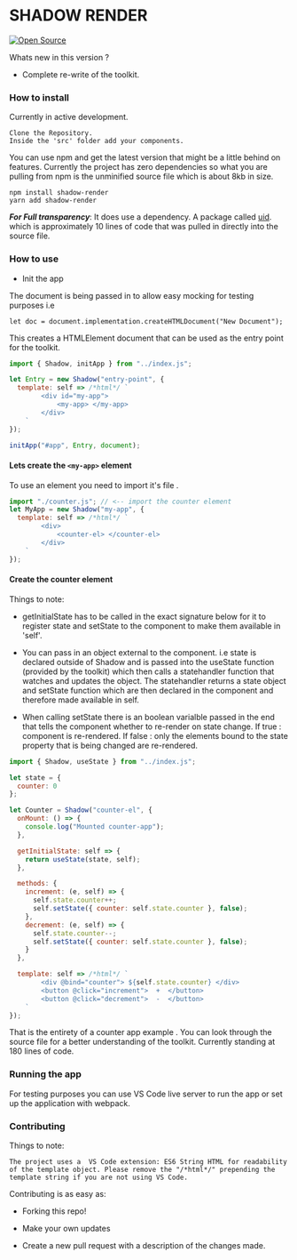 # SHADOW RENDER

[![Open Source](https://badges.frapsoft.com/os/v1/open-source.svg?v=103)](https://opensource.org/)

Whats new in this version ?

- Complete re-write of the toolkit.

### How to install

Currently in active development.

    Clone the Repository.
    Inside the 'src' folder add your components.

You can use npm and get the latest version that might be a little behind on features. Currently the project has zero dependencies so what you are pulling from npm is the unminified source file which is about 8kb in size.

    npm install shadow-render
    yarn add shadow-render

**_For Full transparency_**: It does use a dependency. A package called [uid](https://github.com/lukeed/uid). which is approximately 10 lines of code that was pulled in directly into the source file.

### How to use

- Init the app

The document is being passed in to allow easy mocking for testing purposes i.e

    let doc = document.implementation.createHTMLDocument("New Document");

This creates a HTMLElement document that can be used as the entry point for the toolkit.

```javascript
import { Shadow, initApp } from "../index.js";

let Entry = new Shadow("entry-point", {
  template: self => /*html*/ `
        <div id="my-app">
            <my-app> </my-app>
        </div>
    `
});

initApp("#app", Entry, document);
```

#### Lets create the `<my-app>` element

To use an element you need to import it's file .

```javascript
import "./counter.js"; // <-- import the counter element
let MyApp = new Shadow("my-app", {
  template: self => /*html*/ `
        <div>
            <counter-el> </counter-el> 
        </div>
    `
});
```

#### Create the counter element

Things to note:

- getInitialState has to be called in the exact signature below for it to register state and setState to the component to make them available in 'self'.

- You can pass in an object external to the component. i.e state is declared outside of Shadow and is passed into the useState function (provided by the toolkit) which then calls a statehandler function that watches and updates the object. The statehandler returns a state object and setState function which are then declared in the component and therefore made available in self.

- When calling setState there is an boolean varialble passed in the end that tells the component whether to re-render on state change. If true : component is re-rendered. If false : only the elements bound to the state property that is being changed are re-rendered.

```javascript
import { Shadow, useState } from "../index.js";

let state = {
  counter: 0
};

let Counter = Shadow("counter-el", {
  onMount: () => {
    console.log("Mounted counter-app");
  },

  getInitialState: self => {
    return useState(state, self);
  },

  methods: {
    increment: (e, self) => {
      self.state.counter++;
      self.setState({ counter: self.state.counter }, false);
    },
    decrement: (e, self) => {
      self.state.counter--;
      self.setState({ counter: self.state.counter }, false);
    }
  },

  template: self => /*html*/ `
        <div @bind="counter"> ${self.state.counter} </div>
        <button @click="increment">  +  </button>
        <button @click="decrement">  -  </button>
    `
});
```

That is the entirety of a counter app example . You can look through the source file for a better understanding of the toolkit. Currently standing at 180 lines of code.

### Running the app

For testing purposes you can use VS Code live server to run the app or set up the application with webpack.

### Contributing

Things to note:

    The project uses a  VS Code extension: ES6 String HTML for readability of the template object. Please remove the "/*html*/" prepending the template string if you are not using VS Code.

Contributing is as easy as:

- Forking this repo!

* Make your own updates

- Create a new pull request with a description of the changes made.
